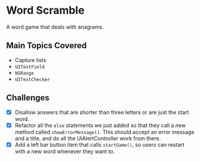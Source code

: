 # Word Scramble

A word game that deals with anagrams.

## Main Topics Covered

- Capture lists
- `UITextField`
- `NSRange`
- `UITextChecker`

## Challenges
- [x] Disallow answers that are shorter than three letters or are just the start word.
- [x] Refactor all the `else` statements we just added so that they call a new method called `showErrorMessage()`. This should accept an error message and a title, and do all the UIAlertController work from there.
- [x] Add a left bar button item that calls `startGame()`, so users can restart with a new word whenever they want to.
